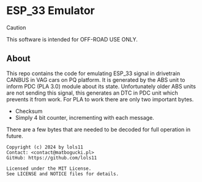 # ESP_33 Emulator
> [!CAUTION]
> This software is intended for OFF-ROAD USE ONLY.
## About
This repo contains the code for emulating ESP_33 signal in drivetrain CANBUS in VAG cars on PQ platform. 
It is generated by the ABS unit to inform PDC (PLA 3.0) module about its state.
Unfortunately older ABS units are not sending this signal, this generates an DTC in PDC unit which prevents it from work.
For PLA to work there are only two important bytes. 
*  Checksum
*  Simply 4 bit counter, incrementing with each message.

There are a few bytes that are needed to be decoded for full operation in future.


```
Copyright (c) 2024 by lols11
Contact: <contact@matbogucki.pl>
GitHub: https://github.com/lols11

Licensed under the MIT License.
See LICENSE and NOTICE files for details.
```
